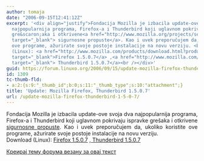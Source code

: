 ```yaml
---
author: tomaja
date: "2006-09-15T12:41:12Z"
excerpt: '<div align="justify">Fondacija Mozilla je izbacila update-ove svoja dva
  najpopularnija programa, Firefox-a i Thunderbird koji uglavnom pokrivaju ispravke
  gre&scaron;aka i otkrivene<a href="http://www.mozilla.org/projects/security/known-vulnerabilities.html#firefox1.5.0.7"
  target="_blank"> sigurnosne propuste</a>. Kao i uvek preporučujem da, ukoliko koristite
  ove programe, ažurirate svoje postoje instalacije na novu verziju. <br />Download
  (Linux): <a href="http://www.mozilla.com/products/download.html?product=firefox-1.5.0.7&amp;os=linux&amp;lang=en-US"
  target="_blank">Firefox 1.5.0.7</a> ,<a href="http://www.mozilla.com/products/download.html?product=thunderbird-1.5.0.7&amp;os=linux&amp;lang=en-US"
  target="_blank"> Thunderbird 1.5.0.7</a><br /></div>'
guid: https://forum.linuxo.org/2006/09/15/update-mozilla-firefox-thunderbird-1-5-0-7/
id: 1309
tc-thumb-fld:
- a:2:{s:9:"_thumb_id";b:0;s:11:"_thumb_type";s:10:"attachment";}
title: 'Update: Mozilla Firefox, Thunderbird 1.5.0.7'
url: /update-mozilla-firefox-thunderbird-1-5-0-7/
---
```

<div align="justify">
  Fondacija Mozilla je izbacila update-ove svoja dva najpopularnija programa, Firefox-a i Thunderbird koji uglavnom pokrivaju ispravke gre&scaron;aka i otkrivene<a href="http://www.mozilla.org/projects/security/known-vulnerabilities.html#firefox1.5.0.7" target="_blank"> sigurnosne propuste</a>. Kao i uvek preporučujem da, ukoliko koristite ove programe, ažurirate svoje postoje instalacije na novu verziju. <br />Download (Linux): <a href="http://www.mozilla.com/products/download.html?product=firefox-1.5.0.7&os=linux&lang=en-US" target="_blank">Firefox 1.5.0.7</a> ,<a href="http://www.mozilla.com/products/download.html?product=thunderbird-1.5.0.7&os=linux&lang=en-US" target="_blank"> Thunderbird 1.5.0.7</a>
</div>

<!--break-->

[Креирај тему форума везану за овај текст](https://linuxo.org/nova-tema-na-forumu/?se_pid=1309)